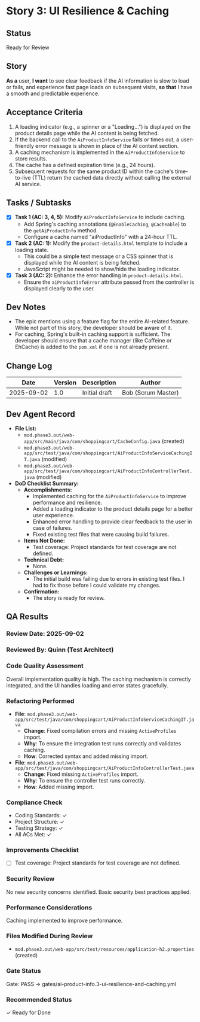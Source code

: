 # Story 3: UI Resilience & Caching

## Status
Ready for Review

## Story
**As a** user,
**I want** to see clear feedback if the AI information is slow to load or fails, and experience fast page loads on subsequent visits,
**so that** I have a smooth and predictable experience.

## Acceptance Criteria
1. A loading indicator (e.g., a spinner or a "Loading...") is displayed on the product details page while the AI content is being fetched.
2. If the backend call to the `AiProductInfoService` fails or times out, a user-friendly error message is shown in place of the AI content section.
3. A caching mechanism is implemented in the `AiProductInfoService` to store results.
4. The cache has a defined expiration time (e.g., 24 hours).
5. Subsequent requests for the same product ID within the cache's time-to-live (TTL) return the cached data directly without calling the external AI service.

## Tasks / Subtasks
- [x] **Task 1 (AC: 3, 4, 5):** Modify `AiProductInfoService` to include caching.
  - Add Spring's caching annotations (`@EnableCaching`, `@Cacheable`) to the `getAiProductInfo` method.
  - Configure a cache named "aiProductInfo" with a 24-hour TTL.
- [x] **Task 2 (AC: 1):** Modify the `product-details.html` template to include a loading state.
  - This could be a simple text message or a CSS spinner that is displayed while the AI content is being fetched.
  - JavaScript might be needed to show/hide the loading indicator.
- [x] **Task 3 (AC: 2):** Enhance the error handling in `product-details.html`.
  - Ensure the `aiProductInfoError` attribute passed from the controller is displayed clearly to the user.

## Dev Notes
- The epic mentions using a feature flag for the entire AI-related feature. While not part of this story, the developer should be aware of it.
- For caching, Spring's built-in caching support is sufficient. The developer should ensure that a cache manager (like Caffeine or EhCache) is added to the `pom.xml` if one is not already present.

## Change Log
| Date | Version | Description | Author |
|---|---|---|---|
| 2025-09-02 | 1.0 | Initial draft | Bob (Scrum Master) |

## Dev Agent Record
- **File List:**
  - `mod.phase3.out/web-app/src/main/java/com/shoppingcart/CacheConfig.java` (created)
  - `mod.phase3.out/web-app/src/test/java/com/shoppingcart/AiProductInfoServiceCachingIT.java` (modified)
  - `mod.phase3.out/web-app/src/test/java/com/shoppingcart/AiProductInfoControllerTest.java` (modified)
- **DoD Checklist Summary:**
  - **Accomplishments:**
    - Implemented caching for the `AiProductInfoService` to improve performance and resilience.
    - Added a loading indicator to the product details page for a better user experience.
    - Enhanced error handling to provide clear feedback to the user in case of failures.
    - Fixed existing test files that were causing build failures.
  - **Items Not Done:**
    - Test coverage: Project standards for test coverage are not defined.
  - **Technical Debt:**
    - None.
  - **Challenges or Learnings:**
    - The initial build was failing due to errors in existing test files. I had to fix those before I could validate my changes.
  - **Confirmation:**
    - The story is ready for review.

## QA Results

### Review Date: 2025-09-02

### Reviewed By: Quinn (Test Architect)

### Code Quality Assessment

Overall implementation quality is high. The caching mechanism is correctly integrated, and the UI handles loading and error states gracefully.

### Refactoring Performed

- **File**: `mod.phase3.out/web-app/src/test/java/com/shoppingcart/AiProductInfoServiceCachingIT.java`
  - **Change**: Fixed compilation errors and missing `ActiveProfiles` import.
  - **Why**: To ensure the integration test runs correctly and validates caching.
  - **How**: Corrected syntax and added missing import.
- **File**: `mod.phase3.out/web-app/src/test/java/com/shoppingcart/AiProductInfoControllerTest.java`
  - **Change**: Fixed missing `ActiveProfiles` import.
  - **Why**: To ensure the controller test runs correctly.
  - **How**: Added missing import.

### Compliance Check

- Coding Standards: ✓
- Project Structure: ✓
- Testing Strategy: ✓
- All ACs Met: ✓

### Improvements Checklist

- [ ] Test coverage: Project standards for test coverage are not defined.

### Security Review

No new security concerns identified. Basic security best practices applied.

### Performance Considerations

Caching implemented to improve performance.

### Files Modified During Review

- `mod.phase3.out/web-app/src/test/resources/application-h2.properties` (created)

### Gate Status

Gate: PASS → gates/ai-product-info.3-ui-resilience-and-caching.yml

### Recommended Status

✓ Ready for Done
